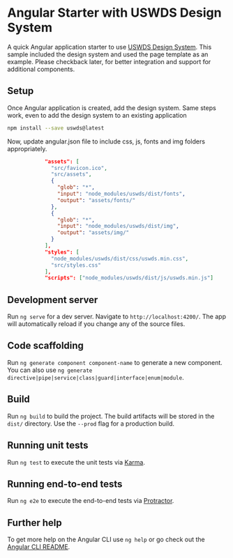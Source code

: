# Angular Starter with USWDS Design System

A quick Angular application starter to use [USWDS Design System](https://designsystem.digital.gov/). This sample included the design system and
used the page template as an example. Please checkback later, for better integration and support for additional
components.

## Setup

Once Angular application is created, add the design system. Same steps work, even to add the design system
to an existing application

```bash
npm install --save uswds@latest
```

Now, update angular.json file to include css, js, fonts and img folders appropriately.

```json
            "assets": [
              "src/favicon.ico",
              "src/assets",
              {
                "glob": "*",
                "input": "node_modules/uswds/dist/fonts",
                "output": "assets/fonts/"
              },
              {
                "glob": "*",
                "input": "node_modules/uswds/dist/img",
                "output": "assets/img/"
              }
            ],
            "styles": [
              "node_modules/uswds/dist/css/uswds.min.css",
              "src/styles.css"
            ],
            "scripts": ["node_modules/uswds/dist/js/uswds.min.js"]
```

## Development server

Run `ng serve` for a dev server. Navigate to `http://localhost:4200/`. The app will automatically reload if you change any of the source files.

## Code scaffolding

Run `ng generate component component-name` to generate a new component. You can also use `ng generate directive|pipe|service|class|guard|interface|enum|module`.

## Build

Run `ng build` to build the project. The build artifacts will be stored in the `dist/` directory. Use the `--prod` flag for a production build.

## Running unit tests

Run `ng test` to execute the unit tests via [Karma](https://karma-runner.github.io).

## Running end-to-end tests

Run `ng e2e` to execute the end-to-end tests via [Protractor](http://www.protractortest.org/).

## Further help

To get more help on the Angular CLI use `ng help` or go check out the [Angular CLI README](https://github.com/angular/angular-cli/blob/master/README.md).
